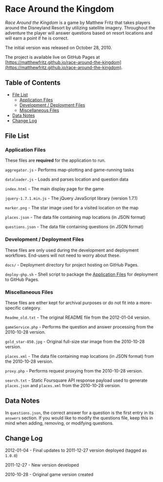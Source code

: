 # Race Around the Kingdom

*Race Around the Kingdom* is a game by Matthew Fritz that takes players around the Disneyland Resort by utilizing satellite imagery. Throughout the adventure the player will answer questions based on resort locations and will earn a point if he is correct.

The initial version was released on October 28, 2010.

The project is available live on GitHub Pages at [https://matthewfritz.github.io/race-around-the-kingdom](https://matthewfritz.github.io/race-around-the-kingdom).

## Table of Contents

* [File List](#file-list)
   * [Application Files](#application-files)
   * [Development / Deployment Files](#development-deployment-files)
   * [Miscellaneous Files](#miscellaneous-files)
* [Data Notes](#data-notes)
* [Change Log](#change-log)

## File List

### Application Files

These files are **required** for the application to run.

`aggregator.js` - Performs map-plotting and game-running tasks

`dataloader.js` - Loads and parses location and question data

`index.html` - The main display page for the game

`jquery-1.7.1.min.js` - The jQuery JavaScript library (version 1.7.1)

`marker.png` - The star image used for a visited location on the map

`places.json` - The data file containing map locations (in JSON format)

`questions.json` - The data file containing questions (in JSON format)

### Development / Deployment Files

These files are only used during the development and deployment workflows. End-users will not need to worry about these.

`docs/` - Deployment directory for project hosting on GitHub Pages.

`deploy-ghp.sh` - Shell script to package the [Application Files](#application-files) for deployment to GitHub Pages.

### Miscellaneous Files

These files are either kept for archival purposes or do not fit into a more-specific category.

`Readme_old.txt` - The original README file from the 2012-01-04 version.

`gameService.php` - Performs the question and answer processing from the 2010-10-28 version.

`gold_star-850.jpg` - Original full-size star image from the 2010-10-28 version.

`places.xml` - The data file containing map locations (in JSON format) from the 2010-10-28 version.

`proxy.php` - Performs request proxying from the 2010-10-28 version.

`search.txt` - Static Foursquare API response payload used to generate `places.json` and `places.xml` from the 2010-10-28 version.

## Data Notes

In `questions.json`, the correct answer for a question is the first entry in its `answers` section. If you would like to modify the questions file, keep this in mind when adding, removing, or modifying questions.

## Change Log

2012-01-04 - Final updates to 2011-12-27 version deployed (tagged as `1.0.0`)

2011-12-27 - New version developed

2010-10-28 - Original game version created